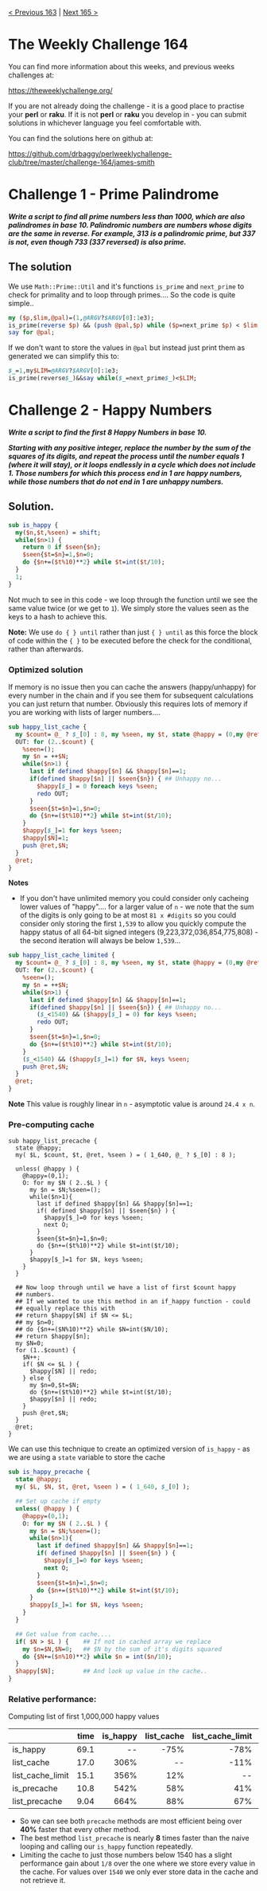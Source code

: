 [< Previous 163](https://github.com/drbaggy/perlweeklychallenge-club/tree/master/challenge-163/james-smith) |
[Next 165 >](https://github.com/drbaggy/perlweeklychallenge-club/tree/master/challenge-164/james-smith)
# The Weekly Challenge 164

You can find more information about this weeks, and previous weeks challenges at:

  https://theweeklychallenge.org/

If you are not already doing the challenge - it is a good place to practise your
**perl** or **raku**. If it is not **perl** or **raku** you develop in - you can
submit solutions in whichever language you feel comfortable with.

You can find the solutions here on github at:

https://github.com/drbaggy/perlweeklychallenge-club/tree/master/challenge-164/james-smith

# Challenge 1 - Prime Palindrome

***Write a script to find all prime numbers less than 1000, which are also palindromes in base 10. Palindromic numbers are numbers whose digits are the same in reverse. For example, 313 is a palindromic prime, but 337 is not, even though 733 (337 reversed) is also prime.***

## The solution

We use `Math::Prime::Util` and it's functions `is_prime` and `next_prime` to check for primality and to loop through primes.... So the code is quite simple..

```perl
my ($p,$lim,@pal)=(1,@ARGV?$ARGV[0]:1e3);
is_prime(reverse $p) && (push @pal,$p) while ($p=next_prime $p) < $lim;
say for @pal;
```

If we don't want to store the values in `@pal` but instead just print them as generated we can simplify this to:

```perl
$_=1,my$LIM=@ARGV?$ARGV[0]:1e3;
is_prime(reverse$_)&&say while($_=next_prime$_)<$LIM;
```

# Challenge 2 - Happy Numbers

***Write a script to find the first 8 Happy Numbers in base 10.***

***Starting with any positive integer, replace the number by the sum of the squares of its digits, and repeat the process until the number equals 1 (where it will stay), or it loops endlessly in a cycle which does not include 1. Those numbers for which this process end in 1 are happy numbers, while those numbers that do not end in 1 are unhappy numbers.***

## Solution.

```perl
sub is_happy {
  my($n,$t,%seen) = shift;
  while($n>1) {
    return 0 if $seen{$n};
    $seen{$t=$n}=1,$n=0;
    do {$n+=($t%10)**2} while $t=int($t/10);
  }
  1;
}
```
Not much to see in this code - we loop through the function until we see the same value twice (or we get to `1`). We simply store the values seen as the keys to a hash to achieve this.

**Note:** We use `do { } until` rather than just `{ } until` as this force the block of code within the `{ }` to be executed before the check for the conditional, rather than afterwards.

### Optimized solution

If memory is no issue then you can cache the answers (happy/unhappy) for every number in the chain and if you see them for subsequent calculations you can just return that number. Obviously this requires lots of memory if you are working with lists of larger numbers....

```perl
sub happy_list_cache {
  my $count= @_ ? $_[0] : 8, my %seen, my $t, state @happy = (0,my @ret = my $N = 1);
  OUT: for (2..$count) {
    %seen=();
    my $n = ++$N;
    while($n>1) {
      last if defined $happy[$n] && $happy[$n]==1;
      if(defined $happy[$n] || $seen{$n}) { ## Unhappy no...
        $happy[$_] = 0 foreach keys %seen;
        redo OUT;
      }
      $seen{$t=$n}=1,$n=0;
      do {$n+=($t%10)**2} while $t=int($t/10);
    }
    $happy[$_]=1 for keys %seen;
    $happy[$N]=1;
    push @ret,$N;
  }
  @ret;
}
```

**Notes**

  * If you don't have unlimited memory you could consider only cacheing lower values of "happy".... for a larger value of `n` - we note that the sum of the digits is only going to be at most `81 x #digits` so you could consider only storing the first `1,539` to allow you quickly compute the happy status of all 64-bit signed integers (9,223,372,036,854,775,808) - the second iteration will always be below `1,539`...

```perl
sub happy_list_cache_limited {
  my $count= @_ ? $_[0] : 8, my %seen, my $t, state @happy = (0,my @ret = my $N = 1);
  OUT: for (2..$count) {
    %seen=();
    my $n = ++$N;
    while($n>1) {
      last if defined $happy[$n] && $happy[$n]==1;
      if(defined $happy[$n] || $seen{$n}) { ## Unhappy no...
        ($_<1540) && ($happy[$_] = 0) for keys %seen;
        redo OUT;
      }
      $seen{$t=$n}=1,$n=0;
      do {$n+=($t%10)**2} while $t=int($t/10);
    }
    ($_<1540) && ($happy[$_]=1) for $N, keys %seen;
    push @ret,$N;
  }
  @ret;
}
```

**Note** This value is roughly linear in `n` - asymptotic value is around `24.4 x n`.

### Pre-computing cache

```
sub happy_list_precache {
  state @happy;
  my( $L, $count, $t, @ret, %seen ) = ( 1_640, @_ ? $_[0] : 8 );

  unless( @happy ) {
    @happy=(0,1);
    O: for my $N ( 2..$L ) {
      my $n = $N;%seen=();
      while($n>1){
        last if defined $happy[$n] && $happy[$n]==1;
        if( defined $happy[$n] || $seen{$n} ) {
          $happy[$_]=0 for keys %seen;
          next O;
        }
        $seen{$t=$n}=1,$n=0;
        do {$n+=($t%10)**2} while $t=int($t/10);
      }
      $happy[$_]=1 for $N, keys %seen;
    }
  }

  ## Now loop through until we have a list of first $count happy
  ## numbers.
  ## If we wanted to use this method in an if_happy function - could
  ## equally replace this with
  ## return $happy[$N] if $N <= $L;
  ## my $n=0;
  ## do {$n+=($N%10)**2} while $N=int($N/10);
  ## return $happy[$n];
  my $N=0;
  for (1..$count) {
    $N++;
    if( $N <= $L ) {
      $happy[$N] || redo;
    } else {
      my $n=0,$t=$N;
      do {$n+=($t%10)**2} while $t=int($t/10);
      $happy[$n] || redo;
    }
    push @ret,$N;
  }
  @ret;
}
```

We can use this technique to create an optimized version of `is_happy` - as we are using a `state` variable to store the cache

```perl
sub is_happy_precache {
  state @happy;
  my( $L, $N, $t, @ret, %seen ) = ( 1_640, $_[0] );

  ## Set up cache if empty
  unless( @happy ) {
    @happy=(0,1);
    O: for my $N ( 2..$L ) {
      my $n = $N;%seen=();
      while($n>1){
        last if defined $happy[$n] && $happy[$n]==1;
        if( defined $happy[$n] || $seen{$n} ) {
          $happy[$_]=0 for keys %seen;
          next O;
        }
        $seen{$t=$n}=1,$n=0;
        do {$n+=($t%10)**2} while $t=int($t/10);
      }
      $happy[$_]=1 for $N, keys %seen;
    }
  }

  ## Get value from cache....
  if( $N > $L ) {    ## If not in cached array we replace
    my $n=$N,$N=0;   ## $N by the sum of it's digits squared
    do {$N+=($n%10)**2} while $n = int($n/10);
  }
  $happy[$N];        ## And look up value in the cache..
}
```

### Relative performance:

Computing list of first 1,000,000 happy values

|                   | time  | is_happy | list_cache | list_cache_limit | is_precache | list_precache |
| :---------------- | ----: | -------: | ---------: | ---------------: | ----------: | ------------: |
| is_happy          |  69.1 |       -- |       -75% |             -78% |        -84% |          -87% |
| list_cache        |  17.0 |     306% |         -- |             -11% |        -37% |          -47% |
| list_cache_limit  |  15.1 |     356% |        12% |               -- |        -29% |          -40% |
| is_precache       |  10.8 |     542% |        58% |              41% |          -- |          -16% |
| list_precache     |  9.04 |     664% |        88% |              67% |         19% |            -- |

 * So we can see both `precache` methods are most efficient being over **40%** faster that every other method.
 * The best method `list_precache` is nearly **8** times faster than the naive looping and calling our `is_happy` function repeatedly.
 * Limiting the cache to just those numbers below 1540 has a slight performance gain about `1/8` over the one where we store every value in the cache. For values over `1540` we only ever store data in the cache and not retrieve it.
